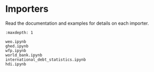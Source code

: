 # Importers

Read the documentation and examples for details on each importer.

```{toctree}
:maxdepth: 1

weo.ipynb
ghed.ipynb
wfp.ipynb
world_bank.ipynb
international_debt_statistics.ipynb
hdi.ipynb
```